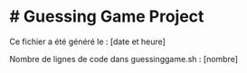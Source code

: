 
# # Guessing Game Project

Ce fichier a été généré le : [date et heure]

Nombre de lignes de code dans guessinggame.sh : [nombre]
